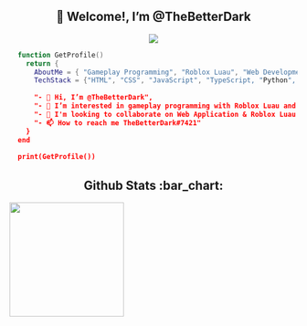 <h2 align="center">👋 Welcome!, I’m @TheBetterDark</h2>
<p>
  <p align="center">
    <img src="https://skillicons.dev/icons?i=html,css,lua,js,ts,py,mysql,mongodb"/>
  </p>
</p>

```lua
  function GetProfile()
    return {
      AboutMe = { "Gameplay Programming", "Roblox Luau", "Web Development" },
      TechStack = {"HTML", "CSS", "JavaScript", "TypeScript, "Python", "Lua", "MySQL", "MongoDB"},
      
      "- 👋 Hi, I’m @TheBetterDark",
      "- 👀 I’m interested in gameplay programming with Roblox Luau and web development",
      "- 💞️ I'm looking to collaborate on Web Application & Roblox Luau projects",
      "- 📫 How to reach me TheBetterDark#7421"
    }
  end
   
  print(GetProfile())
```
<h2 align="center">Github Stats :bar_chart:</h2>
<a href="https://github.com/TheBetterDark/">
  <img height=200 align="center" src="https://github-stats-alpha.vercel.app/api?username=TheBetterDark&cc=000&tc=fff&ic=fff&bc=100" />
</a>

